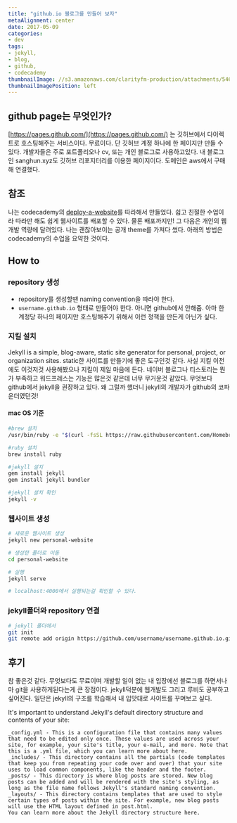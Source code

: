 ```yaml
---
title: "github.io 블로그를 만들어 보자"
metaAlignment: center
date: 2017-05-09
categories:
- dev
tags:
- jekyll, 
- blog, 
- github, 
- codecademy
thumbnailImage: //s3.amazonaws.com/clarityfm-production/attachments/546/default/logo-jekyll-udemy.png?1393285554
thumbnailImagePosition: left
---
```


<!--more-->

## github page는 무엇인가?

[https://pages.github.com/](https://pages.github.com/) 는 깃허브에서 다이렉트로 호스팅해주는 서비스이다. 무료이다. 단 깃허브 계정 하나에 한 페이지만 만들 수 있다. 개발자들은 주로 포트폴리오나 cv, 또는 개인 블로그로 사용하고있다. 내 블로그인 sanghun.xyz도 깃허브 리포지터리를 이용한 페이지이다. 도메인은 aws에서 구매해 연결했다.

## 참조

나는 codecademy의 [deploy-a-website](https://www.codecademy.com/learn/deploy-a-website)를 따라해서 만들었다. 쉽고 친절한 수업이라 따라만 해도 쉽게 웹사이트를 배포할 수 있다. 물론 배포까지만! 그 다음은 개인의 웹개발 역량에 달려있다. 나는 괜찮아보이는 공개 theme를 가져다 썼다. 아래의 방법은 codecademy의 수업을 요약한 것이다.

## How to

### repository 생성

- repository를 생성할땐 naming convention을 따라야 한다.
- ```username.github.io``` 형태로 만들어야 한다. 아니면 github에서 안해줌. 아마 한 계정당 하나의 페이지만 호스팅해주기 위해서 이런 정책을 만든게 아닌가 싶다.

### 지킬 설치

Jekyll is a simple, blog-aware, static site generator for personal, project, or organization sites. static한 사이트를 만들기에 좋은 도구인것 같다. 사실 지킬 이전에도 이것저것 사용해봤으나 지킬이 제일 마음에 든다. 네이버 블로그나 티스토리는 뭔가 부족하고 워드프레스는 기능은 많은것 같은데 너무 무거운것 같았다. 무엇보다 github에서 jekyll을 권장하고 있다. 왜 그럴까 했더니 jekyll의 개발자가 github의 코파운더였던것!

#### mac OS 기준

```zsh
#brew 설치
/usr/bin/ruby -e "$(curl -fsSL https://raw.githubusercontent.com/Homebrew/install/master/install)"

#ruby 설치
brew install ruby

#jekyll 설치
gem install jekyll
gem install jekyll bundler

#jekyll 설치 확인
jekyll -v
```

### 웹사이트 생성

```zsh
# 새로운 웹사이트 생성
jekyll new personal-website

# 생성한 폴더로 이동
cd personal-website

# 실행
jekyll serve

# localhost:4000에서 실행되는걸 확인할 수 있다.
```

### jekyll폴더와 repository 연결

```zsh
# jekyll 폴더에서
git init
git remote add origin https://github.com/username/username.github.io.git
```

## 후기

참 좋은것 같다. 무엇보다도 무료이며 개발할 일이 없는 내 입장에선 블로그를 하면서나마 git을 사용하게된다는게 큰 장점이다. jekyll덕분에 웹개발도 그리고 루비도 공부하고 싶어진다. 일단은 jekyll의 구조를 학습해서 내 입맛대로 사이트를 꾸며보고 싶다.

It's important to understand Jekyll's default directory structure and contents of your site:

```
_config.yml - This is a configuration file that contains many values that need to be edited only once. These values are used across your site, for example, your site's title, your e-mail, and more. Note that this is a .yml file, which you can learn more about here.
_includes/ - This directory contains all the partials (code templates that keep you from repeating your code over and over) that your site uses to load common components, like the header and the footer.
_posts/ - This directory is where blog posts are stored. New blog posts can be added and will be rendered with the site's styling, as long as the file name follows Jekyll's standard naming convention.
_layouts/ - This directory contains templates that are used to style certain types of posts within the site. For example, new blog posts will use the HTML layout defined in post.html.
You can learn more about the Jekyll directory structure here.
```
